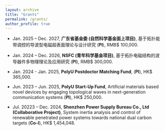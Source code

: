 ```yaml
---
layout: archive
title: "Grants"
permalink: /grants/
author_profile: true
---
```


-	Jan. 2025 – Dec. 2027,  **广东省基金委 (自然科学基金面上项目)**, 基于拓扑能带调控的导波型电磁超表面理论与设计研究 (**PI**), RMB$ 100,000.

-	Jan. 2024 – Dec. 2026,  **NSFC (青年科学基金项目)**, 基于拓扑电磁结构的波导器件多物理理论及应用研究 (**PI**), RMB$ 300,000.

-	Jan. 2024 - Jan. 2025, **PolyU Postdoctor Matching Fund**, (**PI**), HK$ 365,000.

-	Jun. 2023 – Jun. 2025, **PolyU Start-Up Fund**, Artificial materials based novel devices by engaging topological waves in next-generation communication systems (**PI**), HK$ 250,000.

-	Jul. 20223 – Dec. 2024, **Shenzhen Power Supply Bureau Co., Ltd (Collaborative Project)**, System inertia analysis and control of renewable penetrated power systems towards national dual carbon targets (**Co-I**), HK$ 1,454,048.


